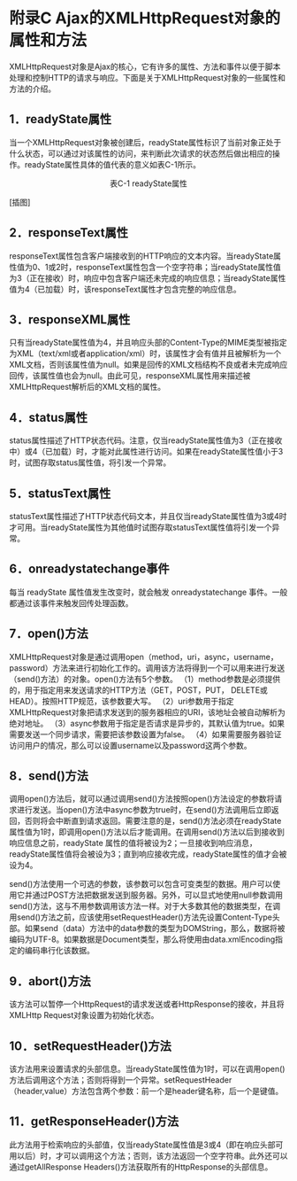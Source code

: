 # 附录C Ajax的XMLHttpRequest对象的属性和方法
XMLHttpRequest对象是Ajax的核心，它有许多的属性、方法和事件以便于脚本处理和控制HTTP的请求与响应。下面是关于XMLHttpRequest对象的一些属性和方法的介绍。

## 1．readyState属性
当一个XMLHttpRequest对象被创建后，readyState属性标识了当前对象正处于什么状态，可以通过对该属性的访问，来判断此次请求的状态然后做出相应的操作。readyState属性具体的值代表的意义如表C-1所示。

<center>表C-1 readyState属性</center>

[插图]

## 2．responseText属性
responseText属性包含客户端接收到的HTTP响应的文本内容。当readyState属性值为0、1或2时，responseText属性包含一个空字符串；当readyState属性值为3（正在接收）时，响应中包含客户端还未完成的响应信息；当readyState属性值为4（已加载）时，该responseText属性才包含完整的响应信息。

## 3．responseXML属性
只有当readyState属性值为4，并且响应头部的Content-Type的MIME类型被指定为XML（text/xml或者application/xml）时，该属性才会有值并且被解析为一个XML文档，否则该属性值为null。如果是回传的XML文档结构不良或者未完成响应回传，该属性值也会为null。由此可见，responseXML属性用来描述被XMLHttpRequest解析后的XML文档的属性。

## 4．status属性
status属性描述了HTTP状态代码。注意，仅当readyState属性值为3（正在接收中）或4（已加载）时，才能对此属性进行访问。如果在readyState属性值小于3时，试图存取status属性值，将引发一个异常。

## 5．statusText属性
statusText属性描述了HTTP状态代码文本，并且仅当readyState属性值为3或4时才可用。当readyState属性为其他值时试图存取statusText属性值将引发一个异常。

## 6．onreadystatechange事件
每当 readyState 属性值发生改变时，就会触发 onreadystatechange 事件。一般都通过该事件来触发回传处理函数。

## 7．open()方法
XMLHttpRequest对象是通过调用open（method，uri，async，username，password）方法来进行初始化工作的。调用该方法将得到一个可以用来进行发送（send()方法）的对象。open()方法有5个参数。
（1）method参数是必须提供的，用于指定用来发送请求的HTTP方法（GET，POST，PUT， DELETE或HEAD）。按照HTTP规范，该参数要大写。
（2）uri参数用于指定XMLHttpRequest对象把请求发送到的服务器相应的URI，该地址会被自动解析为绝对地址。
（3）async参数用于指定是否请求是异步的，其默认值为true。如果需要发送一个同步请求，需要把该参数设置为false。
（4）如果需要服务器验证访问用户的情况，那么可以设置username以及password这两个参数。

## 8．send()方法
调用open()方法后，就可以通过调用send()方法按照open()方法设定的参数将请求进行发送。当open()方法中async参数为true时，在send()方法调用后立即返回，否则将会中断直到请求返回。需要注意的是，send()方法必须在readyState属性值为1时，即调用open()方法以后才能调用。在调用send()方法以后到接收到响应信息之前，readyState 属性的值将被设为2；一旦接收到响应消息， readyState属性值将会被设为3；直到响应接收完成，readyState属性的值才会被设为4。

send()方法使用一个可选的参数，该参数可以包含可变类型的数据。用户可以使用它并通过POST方法把数据发送到服务器。另外，可以显式地使用null参数调用send()方法，这与不用参数调用该方法一样。对于大多数其他的数据类型，在调用send()方法之前，应该使用setRequestHeader()方法先设置Content-Type头部。如果send（data）方法中的data参数的类型为DOMString，那么，数据将被编码为UTF-8。如果数据是Document类型，那么将使用由data.xmlEncoding指定的编码串行化该数据。

## 9．abort()方法
该方法可以暂停一个HttpRequest的请求发送或者HttpResponse的接收，并且将XMLHttp Request对象设置为初始化状态。

## 10．setRequestHeader()方法
该方法用来设置请求的头部信息。当readyState属性值为1时，可以在调用open()方法后调用这个方法；否则将得到一个异常。setRequestHeader（header,value）方法包含两个参数：前一个是header键名称，后一个是键值。

## 11．getResponseHeader()方法
此方法用于检索响应的头部值，仅当readyState属性值是3或4（即在响应头部可用以后）时，才可以调用这个方法；否则，该方法返回一个空字符串。此外还可以通过getAllResponse Headers()方法获取所有的HttpResponse的头部信息。
